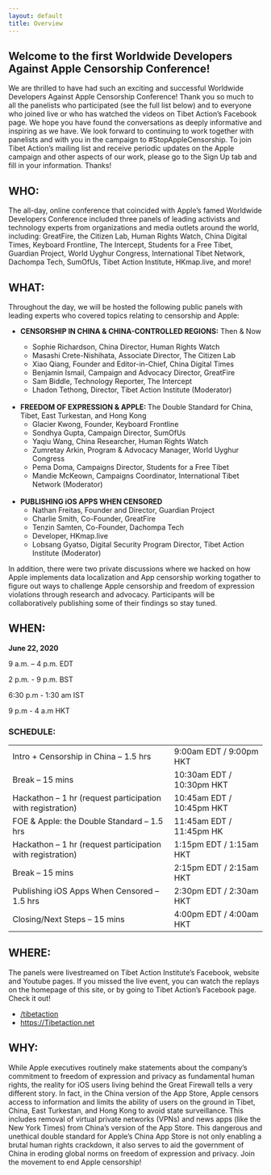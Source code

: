 ```yaml
---
layout: default
title: Overview
---
```

<h2 class="center page-title" style="">
					Welcome to the first Worldwide Developers Against Apple Censorship Conference!
</h2>
<p>
	We are thrilled to have had such an exciting and successful Worldwide Developers Against Apple Censorship Conference! Thank you so much to all the panelists who participated (see the full list below) and to everyone who joined live or who has watched the videos on Tibet Action’s Facebook page. We hope you have found the conversations as deeply informative and inspiring as we have. We look forward to continuing to work together with panelists and with you in the campaign to #StopAppleCensorship. To join Tibet Action’s mailing list and receive periodic updates on the Apple campaign and other aspects of our work, please go to the Sign Up tab and fill in your information. Thanks! 


</p>
<h2>WHO:</h2>
<p>
	The all-day, online conference that coincided with Apple’s famed Worldwide Developers Conference included three panels of leading activists and technology experts from organizations and media outlets around the world, including: GreatFire, the Citizen Lab, Human Rights Watch, China Digital Times, Keyboard Frontline, The Intercept, Students for a Free Tibet, Guardian Project, World Uyghur Congress, International Tibet Network, Dachompa Tech, SumOfUs, Tibet Action Institute, HKmap.live, and more!
</p>


<h2>WHAT:</h2>
<p>
	Throughout the day, we will be hosted the following public panels with leading experts who covered topics relating to censorship and Apple:
</p>
<ul>
	<li><b>CENSORSHIP IN CHINA & CHINA-CONTROLLED REGIONS:</b> Then & Now</li>
	<ul>
		<li>Sophie Richardson, China Director, Human Rights Watch</li>
		<li>Masashi Crete-Nishihata, Associate Director, The Citizen Lab</li>
		<li>Xiao Qiang, Founder and Editor-in-Chief, China Digital Times</li>
		<li>Benjamin Ismail, Campaign and Advocacy Director, GreatFire </li>
		<li>Sam Biddle, Technology Reporter, The Intercept</li>
		<li>Lhadon Tethong, Director, Tibet Action Institute (Moderator)</li>
	</ul>
	<br>
	<li><b>FREEDOM OF EXPRESSION & APPLE: </b>  The Double Standard for China, Tibet, East Turkestan, and Hong Kong
		<ul>
			<li>Glacier Kwong, Founder, Keyboard Frontline</li>
			<li>Sondhya Gupta, Campaign Director, SumOfUs</li>
			<li>Yaqiu Wang, China Researcher, Human Rights Watch</li>
			<li>Zumretay Arkin, Program & Advocacy Manager, World Uyghur Congress</li>
			<li>Pema Doma, Campaigns Director, Students for a Free Tibet</li>
			<li>Mandie McKeown, Campaigns Coordinator, International Tibet Network (Moderator)</li>
		</ul>
	 </li>
	 <br>
	<li><b>PUBLISHING iOS APPS WHEN CENSORED</b>
		<ul>
			<li>Nathan Freitas, Founder and Director, Guardian Project    </li>
			<li>Charlie Smith, Co-Founder, GreatFire</li>
			<li>Tenzin Samten, Co-Founder, Dachompa Tech</li>
			<li>Developer, HKmap.live</li>
			<li>Lobsang Gyatso, Digital Security Program Director, Tibet Action Institute (Moderator)</li>
		</ul> 
	</li>
</ul>
<p>
	 In addition, there were two private discussions where we hacked on how Apple implements data localization and App censorship working togather to figure out ways to challenge Apple censorship and freedom of expression violations through research and advocacy. Participants will be collaboratively publishing some of their findings so stay tuned.
</p>
<h2>WHEN:</h2>
<p><b>June 22, 2020</b></p>
<!--<p> 8 a.m. – 3 p.m. PDT / 11 a.m. – 6 p.m. EDT / 4 p.m. - 11p.m. UK / 11 p.m - 6 a.m Hong Kong / 8:30 p.m - 3:30 am IST</p> -->
<p> 9 a.m. – 4 p.m. EDT</p>
<p> 2 p.m. - 9 p.m. BST </p>
<p> 6:30 p.m - 1:30 am IST</p>
<p> 9 p.m - 4 a.m HKT</p>

<h3>SCHEDULE:</h3>
<table>
	<tr>
		<td>Intro + Censorship in China – 1.5 hrs 	</td>
		<td>9:00am EDT / 9:00pm HKT</td>
	</tr>
	<tr>
		<td>Break – 15 mins		</td>
		<td>10:30am EDT / 10:30pm HKT</td>
	</tr>
	<tr>
		<td>Hackathon – 1 hr  (request participation with registration)	</td>
		<td>10:45am EDT / 10:45pm HKT</td>
	</tr>
	<tr>
		<td>FOE & Apple: the Double Standard – 1.5 hrs</td>
		<td>11:45am EDT / 11:45pm HK</td>
	</tr>
	<tr>
		<td>Hackathon – 1 hr (request participation with registration)</td>
		<td>1:15pm EDT / 1:15am HKT</td>
	</tr>
	<tr>
		<td>Break – 15 mins	</td>
		<td>2:15pm EDT / 2:15am HKT</td>
	</tr>
	<tr>
		<td>Publishing iOS Apps When Censored – 1.5 hrs</td>
		<td>2:30pm EDT / 2:30am HKT</td>
	</tr>
	<tr>
		<td>Closing/Next Steps – 15 mins</td>
		<td>4:00pm EDT / 4:00am HKT</td>
	</tr>
</table>
<h2>WHERE:</h2>
<p>
	The panels were livestreamed on Tibet Action Institute’s Facebook, website and Youtube pages.
	 If you missed the live event, you can watch the replays on the homepage of this site, or by going to Tibet Action’s Facebook page. Check it out!
<ul class="fa-ul">
  <li class="fa-li"><a class="fa fa-facebook-square fa-2x" aria-hidden="true" href="https://www.facebook.com/tibetaction" target="_blank"><span>/tibetaction</span></a></li>
  <li class="tai"><a class="" aria-hidden="true" href="https://www.youtube.com/user/tibetactioninstitute" target="_blank"><span>https://Tibetaction.net</span></a></li>

</ul>
</p>

<h2>WHY:</h2>
<p>
	While Apple executives routinely make statements about the company’s commitment to freedom of expression and privacy as fundamental human rights, the reality for iOS users living behind the Great Firewall tells a very different story. In fact, in the China version of the App Store, Apple censors access to information and limits the ability of users on the ground in Tibet, China, East Turkestan, and Hong Kong to avoid state surveillance. This includes removal of virtual private networks (VPNs) and news apps (like the New York Times) from China’s version of the App Store. This dangerous and unethical double standard for Apple’s China App Store is not only enabling a brutal human rights crackdown, it also serves to aid the government of China in eroding global norms on freedom of expression and privacy. Join the movement to end Apple censorship!

</p>
<p>
	
</p>
<br><br>




